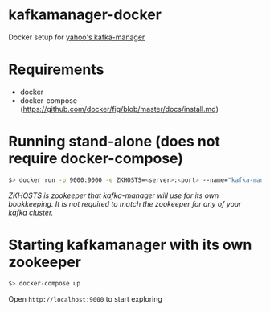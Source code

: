 # kafkamanager-docker
Docker setup for [yahoo's kafka-manager](https://github.com/yahoo/kafka-manager)

# Requirements
- docker
- docker-compose (https://github.com/docker/fig/blob/master/docs/install.md)


# Running stand-alone (does not require docker-compose)
```sh
$> docker run -p 9000:9000 -e ZKHOSTS=<server>:<port> --name="kafka-manager" srangwal/kafkamanager
```
_ZKHOSTS is zookeeper that kafka-manager will use for its own bookkeeping. It is not required to match the zookeeper for any
of your kafka cluster._

# Starting kafkamanager with its own zookeeper
``` sh
$> docker-compose up
```
Open ```http://localhost:9000``` to start exploring


